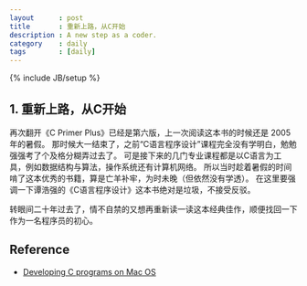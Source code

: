 ```yaml
---
layout      : post
title       : 重新上路，从C开始
description : A new step as a coder.
category    : daily
tags        : [daily]
---
```

{% include JB/setup %}

## 1. 重新上路，从C开始


再次翻开《C Primer Plus》已经是第六版，上一次阅读这本书的时候还是 2005 年的暑假。
那时候大一结束了，之前“C语言程序设计”课程完全没有学明白，勉勉强强考了个及格分糊弄过去了。
可是接下来的几门专业课程都是以C语言为工具，例如数据结构与算法，操作系统还有计算机网络。
所以当时趁着暑假的时间啃了这本优秀的书籍，算是亡羊补牢，为时未晚（但依然没有学透）。
在这里要强调一下谭浩强的《C语言程序设计》这本书绝对是垃圾，不接受反驳。

转眼间二十年过去了，情不自禁的又想再重新读一读这本经典佳作，顺便找回一下作为一名程序员的初心。


## Reference

* [Developing C programs on Mac OS](https://www.cs.auckland.ac.nz/~paul/C/Mac/ "Developing C programs on Mac OS")

